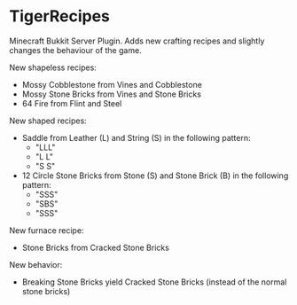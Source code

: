 TigerRecipes
============

Minecraft Bukkit Server Plugin.  Adds new crafting recipes and slightly changes the behaviour of the game.

New shapeless recipes:

- Mossy Cobblestone from Vines and Cobblestone
- Mossy Stone Bricks from Vines and Stone Bricks
- 64 Fire from Flint and Steel

New shaped recipes:

- Saddle from Leather (L) and String (S) in the following pattern:
  - "LLL"
  - "L L"
  - "S S"
- 12 Circle Stone Bricks from Stone (S) and Stone Brick (B) in the following pattern:
  - "SSS"
  - "SBS"
  - "SSS"

New furnace recipe:

- Stone Bricks from Cracked Stone Bricks

New behavior:

- Breaking Stone Bricks yield Cracked Stone Bricks (instead of the normal stone bricks)


